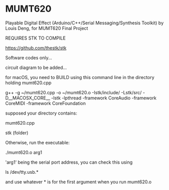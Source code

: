 # MUMT620

Playable Digital Effect (Arduino/C++/Serial Messaging/Synthesis Toolkit) by Louis Deng, for MUMT620 Final Project

REQUIRES STK TO COMPILE

https://github.com/thestk/stk

Software codes only...

circuit diagram to be added...



for macOS, you need to BUILD using this command line in the directory holding mumt620.cpp

g++ -g ~/mumt620.cpp -o ~/mumt620.o -Istk/include/ -Lstk/src/ -D__MACOSX_CORE__ -lstk -lpthread -framework CoreAudio -framework CoreMIDI -framework CoreFoundation

supposed your directory contains: 

mumt620.cpp

stk (folder)



Otherwise, run the executable: 

./mumt620.o arg1

'arg1' being the serial port address, you can check this using

ls /dev/tty.usb.*

and use whatever * is for the first argument when you run mumt620.o



